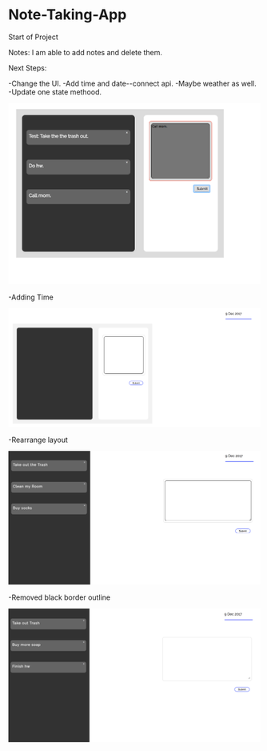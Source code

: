 # Note-Taking-App

Start of Project

Notes: I am able to add notes and delete them. 

Next Steps: 

-Change the UI. 
-Add time and date--connect api.
-Maybe weather as well. 
-Update one state methood. 


![alt text](https://github.com/campriest/Note-Taking-App/blob/master/Screen%20Shot%202017-12-04%20at%204.47.44%20PM.png)

-Adding Time

![alt text](https://github.com/campriest/Note-Taking-App/blob/master/Screen%20Shot%202017-12-09%20at%2012.16.49%20AM.png)

-Rearrange layout

![alt text](https://github.com/campriest/Note-Taking-App/blob/master/Screen%20Shot%202017-12-09%20at%2012.46.53%20AM.png)

-Removed black border outline

![alt text](https://github.com/campriest/Note-Taking-App/blob/master/Screen%20Shot%202017-12-09%20at%201.04.58%20AM.png)
